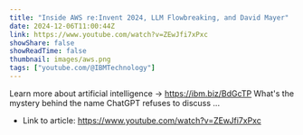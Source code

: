 ```yaml
---
title: "Inside AWS re:Invent 2024, LLM Flowbreaking, and David Mayer"
date: 2024-12-06T11:00:44Z
link: https://www.youtube.com/watch?v=ZEwJfi7xPxc
showShare: false
showReadTime: false
thumbnail: images/aws.png
tags: ["youtube.com/@IBMTechnology"]
---
```

Learn more about artificial intelligence → https://ibm.biz/BdGcTP What's the mystery behind the name ChatGPT refuses to discuss ...

- Link to article: https://www.youtube.com/watch?v=ZEwJfi7xPxc